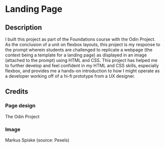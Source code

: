 # Landing Page

## Description

I built this project as part of the Foundations course with the Odin Project. As the conclusion of a unit on flexbox layouts, this project is my response to the prompt wherein students are challenged to replicate a webpage (the context being a template for a landing page) as displayed in an image (attached to the prompt) using HTML and CSS. This project has helped me to further develop and feel confident in my HTML and CSS skills, especially flexbox, and provides me a hands-on introduction to how I might operate as a developer working off of a hi-fi prototype from a UX designer.

## Credits

### Page design
The Odin Project

### Image
Markus Spiske (source: Pexels)

